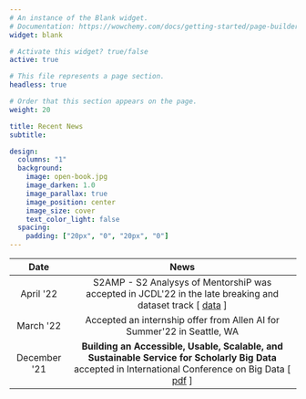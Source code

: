 ```yaml
---
# An instance of the Blank widget.
# Documentation: https://wowchemy.com/docs/getting-started/page-builder/
widget: blank

# Activate this widget? true/false
active: true

# This file represents a page section.
headless: true

# Order that this section appears on the page.
weight: 20

title: Recent News
subtitle:

design:
  columns: "1"
  background:
    image: open-book.jpg
    image_darken: 1.0
    image_parallax: true
    image_position: center
    image_size: cover
    text_color_light: false
  spacing:
    padding: ["20px", "0", "20px", "0"]
---
```

|     Date     |                                                                                                                  News                                                                                                                   |
|:------------:|:---------------------------------------------------------------------------------------------------------------------------------------------------------------------------------------------------------------------------------------:|
|  April '22   |                                           S2AMP - S2 Analysys of MentorshiP was accepted in JCDL'22 in the late breaking and dataset track [ [data](https://github.com/allenai/S2AMP-data) ]                                            |
|  March '22   |                                                                                 Accepted an internship offer from Allen AI for Summer'22 in Seattle, WA                                                                                 |
| December '21 | **Building an Accessible, Usable, Scalable, and Sustainable Service for Scholarly Big Data** accepted in International Conference on Big Data [ [pdf](https://www.cs.odu.edu/~jwu/downloads/pubs/wu-2021-bigdata/wu-2021-bigdata.pdf) ] |

[//]: # (| December '21 | **Building an Accessible, Usable, Scalable, and Sustainable Service for Scholarly Big Data** accepted in International Conference on Big Data [ [pdf]&#40;https://www.cs.odu.edu/~jwu/downloads/pubs/wu-2021-bigdata/wu-2021-bigdata.pdf&#41; ] |)
